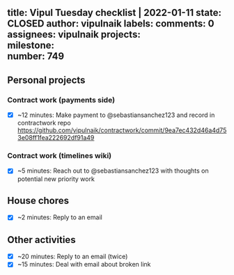 title:	Vipul Tuesday checklist | 2022-01-11
state:	CLOSED
author:	vipulnaik
labels:	
comments:	0
assignees:	vipulnaik
projects:	
milestone:	
number:	749
--
## Personal projects

### Contract work (payments side)

- [x] ~12 minutes: Make payment to @sebastiansanchez123 and record in contractwork repo https://github.com/vipulnaik/contractwork/commit/9ea7ec432d46a4d753e08ff1fea222692df91a49

### Contract work (timelines wiki)

- [x] ~5 minutes: Reach out to @sebastiansanchez123 with thoughts on potential new priority work

## House chores

- [x] ~2 minutes: Reply to an email

## Other activities

- [x] ~20 minutes: Reply to an email (twice)
- [x] ~15 minutes: Deal with email about broken link 
